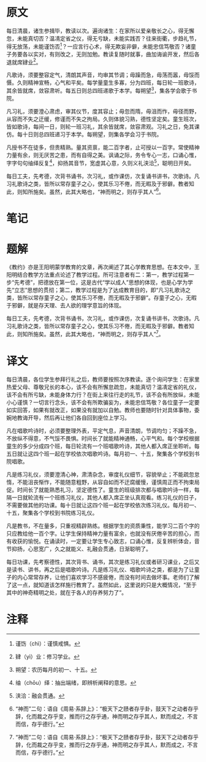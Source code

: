 # 原文
每日清晨，诸生参揖毕，教读以次。遍询诸生：在家所以爱亲敬长之心，得无懈忽，未能真切否？温凊定省之仪，得无亏缺，未能实践否？往来街衢，步趋礼节，得无放荡，未能谨饬否[^1]？一应言行心术，得无欺妄非僻，未能忠信笃敬否？诸童子务要各以实对，有则改之，无则加勉。教读复随时就事，曲加诲谕开发，然后各退就席肄业[^2]。

凡歌诗，须要整容定气，清朗其声音，均审其节调；毋躁而急，毋荡而嚣，毋馁而慑。久则精神宣畅，心气和平矣。每学量童生多寡，分为四班，每日轮一班歌诗，其余皆就席，敛容肃听。每五日则总四班递歌于本学。每朔望[^3]，集各学会歌于书院。

凡习礼，须要澄心肃虑，审其仪节，度其容止；毋忽而隋，毋沮而怍，毋径而野，从容而不失之迂缓，修谨而不失之拘局。久则体貌习熟，德性坚定矣。童生班次，皆如歌诗，每间一日，则轮一班习礼，其余皆就席，敛容肃观。习礼之日，免其课仿。每十日则总四班递习于本学。每朔望，则集各学会习于书院。

凡授书不在徒多，但贵精熟。量其资禀，能二百字者，止可授以一百字。常使精神力量有余，则无厌苦之患，而有自得之美。讽诵之际，务令专心一志，口诵心惟，字字句句䌷绎反复[^4]，抑扬其音节，宽虚其心意，久则义礼浃洽[^5]，聪明日开矣。

每日工夫，先考德，次背书诵书，次习礼，或作课仿，次复诵书讲书，次歌诗。凡习礼歌诗之类，皆所以常存童子之心，使其乐习不倦，而无暇及于邪僻。教者知此，则知所施矣。虽然，此其大略也，“神而明之，则存乎其人”[^6]。
# 笔记

# 题解
《教约》亦是王阳明蒙学教育的文章，再次阐述了其心学教育思想。在本文中，王阳明结合教学方法重点论述了教学过程。所可注意者有二：第一，教学过程第一步“先考德”，把德放在第一位，这是古代“学以成人”思想的体现，也是心学为学先“立志”思想的贯彻；第二，教学过程是为了达成教育目的，即“凡习礼歌诗之类，皆所以常存童子之心，使其乐习不倦，而无暇及于邪僻”。存童子之心，无暇于邪僻，就是存天理、去人欲的理学意旨的体现。

每日工夫，先考德，次背书诵书，次习礼，或作课仿，次复诵书讲书，次歌诗。凡习礼歌诗之类，皆所以常存童子之心，使其乐习不倦，而无暇及于邪僻。教者知此，则知所施矣。虽然，此其大略也，“神而明之，则存乎其人”[^6]。
# 译文
每日清晨，各位学生参拜行礼之后，教师要按照次序教读。逐个询问学生：在家里热爱父母、尊敬兄长的本心，该不会有所懈怠疏忽，未能真切？温凊定省的礼仪，该不会有所亏缺，未能身体力行？在街上来往行走的礼节，该不会有所放纵，未能小心谨慎？一切言行念头，该不会有所欺骗妄为，未能忠信笃敬？各位童子一定要如实回答，如果有就改正，如果没有就加以自勉。教师也要随时针对具体事物，委婉地教诲开导，然后再让他们各自回到座位上学习。

凡在唱歌吟诗时，必须要整理外表，平定气息，声音清朗，节调均匀；不躁不急，不放纵不得意，不气馁不畏惧。时间长了就能精神通畅，心平气和。每个学校根据童生的多少分成四个班，每日轮流有一个班唱歌吟诗，其他人都入席正坐聆听。每五日就让这四个班一起在学校依次唱歌吟诗。每月初一、十五，聚集各个学校到书院唱歌。

凡是练习礼仪，须要澄清心神，肃清杂念，审度礼仪细节，容貌举止；不能疏忽怠惰，不能沮丧惭怍，不能随意粗野，从容自如而不迂腐缓慢，谨慎周正而不拘束局促。时间长了就能熟悉礼习，坚定德性了。童生的班级排次都与唱歌吟诗一样，每隔一日就轮流有一个班练习礼仪，其他人都入席正坐认真观看。练习礼仪的日子，不需要做其他的功课。每十日就让这四个班一起在学校依次练习礼仪。每月初一、十五，聚集各个学校到书院练习礼仪。

凡是教书，不在量多，只重视精辟熟练。根据学生的资质秉性，能学习二百个字的只应教给他一百个字。让学生保持精神力量有富余，也就没有厌倦辛苦的担心，而有收获的愉悦。在诵读时，一定要让学生专心致志，口诵心惟，反复辨析体会，音节抑扬，心思宽广，久之就能义、礼融会贯通，日渐聪明了。

每日功课，先考察德性，其次背书、诵书，其次是练习礼仪或者研习课业，之后又是读书、讲书，再之后是唱歌吟诗。凡是练习礼仪、唱歌吟诗之类，都是为了让童子的内心常常存养，让他们喜欢学习不感疲倦，而没有时间去做坏事。老师们了解了这一点，就知道该怎样施行教育了。虽然如此，这里说的只是大概情况，“至于其中的神奇精明之处，就在于各人的存养努力了”。
# 注释

[^1]: 谨饬（chì）：谨慎戒惧。
[^2]: 肄（yì）业：修习学业。
[^3]: 朔望：农历每月的初一、十五。
[^4]: 䌷（chōu）绎：抽出端绪，即辨析阐释的意思。
[^5]: 浃洽：融会贯通。
[^6]: “神而”二句：语自《周易·系辞上》：“极天下之赜者存乎卦，鼓天下之动者存乎辞，化而裁之存乎变，推而行之存乎通，神而明之存乎其人，默而成之，不言而信，存乎德行。”
